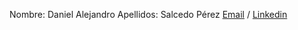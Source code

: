 Nombre: Daniel Alejandro
Apellidos: Salcedo Pérez
[Email](trabajosdedanielalejandro@gmail.com) / [Linkedin](https://es.linkedin.com/in/d-alejandro-salcedo-p)
